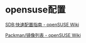 # opensuse配置



[SDB:快速配置指南 - openSUSE Wiki](https://zh.opensuse.org/SDB:%E5%BF%AB%E9%80%9F%E9%85%8D%E7%BD%AE%E6%8C%87%E5%8D%97#.E6.9B.B4.E6.96.B0.E7.9A.84.E8.BD.AF.E4.BB.B6.E7.89.88.E6.9C.AC)



[Packman/镜像列表 - openSUSE Wiki](https://zh.opensuse.org/Packman/%E9%95%9C%E5%83%8F%E5%88%97%E8%A1%A8)
